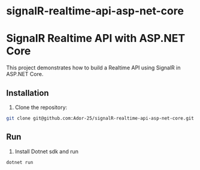 # signalR-realtime-api-asp-net-core

# SignalR Realtime API with ASP.NET Core

This project demonstrates how to build a Realtime API using SignalR in ASP.NET Core.



## Installation

1. Clone the repository:

```sh
git clone git@github.com:Ador-25/signalR-realtime-api-asp-net-core.git
```

## Run

1. Install Dotnet sdk and run

```sh
dotnet run
```

